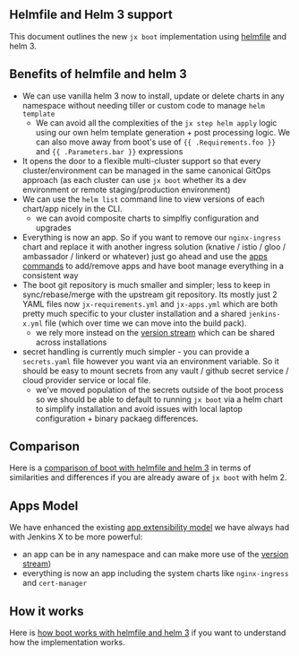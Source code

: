 ## Helmfile and Helm 3 support

This document outlines the new `jx boot` implementation using [helmfile](https://github.com/roboll/helmfile) and helm 3. 


## Benefits of helmfile and helm 3

* We can use vanilla helm 3 now to install, update or delete charts in any namespace without needing tiller or custom code to manage `helm template`
  * We can avoid all the complexities of the `jx step helm apply` logic using our own helm template generation + post processing logic. We can also move away from boot's use of `{{ .Requirements.foo }}` and `{{ .Parameters.bar }}` expressions
* It opens the door to a flexible multi-cluster support so that every cluster/environment can be managed in the same canonical GitOps approach (as each cluster can use `jx boot` whether its a dev environment or remote staging/production environment)
* We can use the `helm list` command line to view versions of each chart/app nicely in the CLI.
  * we can avoid composite charts to simplfiy configuration and upgrades
* Everything is now an app. So if you want to remove our `nginx-ingress` chart and replace it with another ingress solution (knative / istio / gloo / ambassador / linkerd or whatever) just go ahead and use the [apps commands](apps.md) to add/remove apps and have boot manage everything in a consistent way
* The boot git repository is much smaller and simpler; less to keep in sync/rebase/merge with the upstream git repository. Its mostly just 2 YAML files now `jx-requirements.yml` and `jx-apps.yml` which are both pretty much specific to your cluster installation and a shared `jenkins-x.yml` file (which over time we can move into the build pack).
  * we rely more instead on the [version stream](https://jenkins-x.io/docs/concepts/version-stream/) which can be shared across installations
* secret handling is currently much simpler - you can provide a `secrets.yaml` file however you want via an environment variable. So it should be easy to mount secrets from any vault / github secret service / cloud provider service or local file.
  * we've moved population of the secrets outside of the boot process so we should be able to default to running `jx boot` via a helm chart to simplify installation and avoid issues with local laptop configuration + binary packaeg differences.

## Comparison

Here is a [comparison of boot with helmfile and helm 3](comparison.md) in terms of similarities and differences if you are already aware of `jx boot` with helm 2.

## Apps Model

We have enhanced the existing [app extensibility model](apps.md) we have always had with Jenkins X to be more powerful:
* an app can be in any namespace and can make more use of the [version stream](https://jenkins-x.io/docs/concepts/version-stream/))
* everything is now an app including the system charts like `nginx-ingress` and `cert-manager`

## How it works

Here is [how boot works with helmfile and helm 3](how-it-works.md) if you want to understand how the implementation works.


